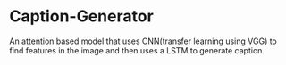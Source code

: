 # Caption-Generator
An attention based model that uses CNN(transfer learning using VGG) to find features in the image and then uses a LSTM to generate caption.
